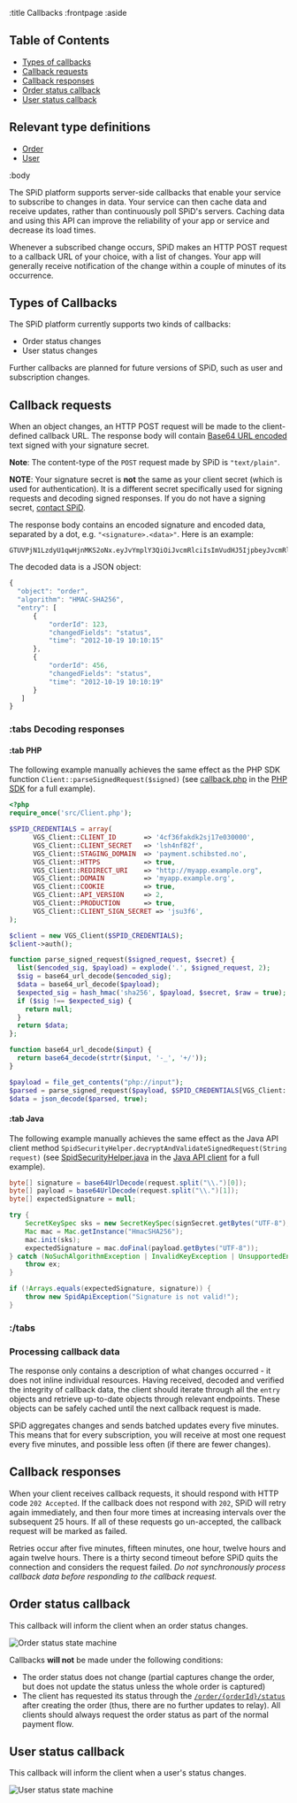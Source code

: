 :title Callbacks
:frontpage
:aside

## Table of Contents

- [Types of callbacks](#types-of-callbacks)
- [Callback requests](#callback-requests)
- [Callback responses](#callback-responses)
- [Order status callback](#order-status-callback)
- [User status callback](#user-status-callback)

## Relevant type definitions

- [Order](/types/order/)
- [User](/types/user/)

:body

The SPiD platform supports server-side callbacks that enable your service to
subscribe to changes in data. Your service can then cache data and receive
updates, rather than continuously poll SPiD's servers. Caching data and using
this API can improve the reliability of your app or service and decrease its
load times.

Whenever a subscribed change occurs, SPiD makes an HTTP POST request to a
callback URL of your choice, with a list of changes. Your app will generally
receive notification of the change within a couple of minutes of its occurrence.

## Types of Callbacks

The SPiD platform currently supports two kinds of callbacks:

* Order status changes
* User status changes

Further callbacks are planned for future versions of SPiD, such as user and
subscription changes.

## Callback requests

When an object changes, an HTTP POST request will be made to the client-defined
callback URL. The response body will contain
[Base64 URL encoded](http://en.wikipedia.org/wiki/Base64#URL_applications) text
signed with your signature secret.

**Note**: The content-type of the `POST` request made by SPiD is `"text/plain"`.

**NOTE**: Your signature secret is **not** the same as your client secret (which
is used for authentication). It is a different secret specifically used for
signing requests and decoding signed responses. If you do not have a signing
secret, [contact SPiD](mailto:support@spid.no).

The response body contains an encoded signature and encoded data, separated by a
dot, e.g. `"<signature>.<data>"`. Here is an example:

```
GTUVPjN1LzdyU1qwHjnMKS2oNx.eyJvYmplY3QiOiJvcmRlciIsImVudHJ5IjpbeyJvcmRlcl9pZCI6IjMwMDAxNCIsI
```

The decoded data is a JSON object:

```js
{
  "object": "order",
  "algorithm": "HMAC-SHA256",
  "entry": [
      {
          "orderId": 123,
          "changedFields": "status",
          "time": "2012-10-19 10:10:15"
      },
      {
          "orderId": 456,
          "changedFields": "status",
          "time": "2012-10-19 10:10:19"
      }
   ]
}
```

### :tabs Decoding responses

#### :tab PHP

The following example manually achieves the same effect as the PHP SDK function
`Client::parseSignedRequest($signed)` (see [callback.php](https://github.com/schibsted/sdk-php/blob/4e40c580561fc1d0187dbac0383e8ba0e50de1e3/examples/callback/index.php)
in the [PHP SDK](https://github.com/schibsted/sdk-php) for a full example).

```php
<?php
require_once('src/Client.php');

$SPID_CREDENTIALS = array(
      VGS_Client::CLIENT_ID       => '4cf36fakdk2sj17e030000',
      VGS_Client::CLIENT_SECRET   => 'lsh4nf82f',
      VGS_Client::STAGING_DOMAIN  => 'payment.schibsted.no',
      VGS_Client::HTTPS           => true,
      VGS_Client::REDIRECT_URI    => "http://myapp.example.org",
      VGS_Client::DOMAIN          => 'myapp.example.org',
      VGS_Client::COOKIE          => true,
      VGS_Client::API_VERSION     => 2,
      VGS_Client::PRODUCTION      => true,
      VGS_Client::CLIENT_SIGN_SECRET => 'jsu3f6',
);

$client = new VGS_Client($SPID_CREDENTIALS);
$client->auth();

function parse_signed_request($signed_request, $secret) {
  list($encoded_sig, $payload) = explode('.', $signed_request, 2);
  $sig = base64_url_decode($encoded_sig);
  $data = base64_url_decode($payload);
  $expected_sig = hash_hmac('sha256', $payload, $secret, $raw = true);
  if ($sig !== $expected_sig) {
    return null;
  }
  return $data;
};

function base64_url_decode($input) {
  return base64_decode(strtr($input, '-_', '+/'));
}

$payload = file_get_contents("php://input");
$parsed = parse_signed_request($payload, $SPID_CREDENTIALS[VGS_Client::CLIENT_SIGN_SECRET]);
$data = json_decode($parsed, true);
```

#### :tab Java

The following example manually achieves the same effect as the Java API client
method `SpidSecurityHelper.decryptAndValidateSignedRequest(String request)` (see
[SpidSecurityHelper.java](https://github.com/schibsted/spid-client-java/blob/master/src/main/java/no/spid/api/security/SpidSecurityHelper.java#L32)
in the [Java API client](https://github.com/schibsted/spid-client-java) for a
full example).

```java
byte[] signature = base64UrlDecode(request.split("\\.")[0]);
byte[] payload = base64UrlDecode(request.split("\\.")[1]);
byte[] expectedSignature = null;

try {
    SecretKeySpec sks = new SecretKeySpec(signSecret.getBytes("UTF-8"), "HmacSHA256");
    Mac mac = Mac.getInstance("HmacSHA256");
    mac.init(sks);
    expectedSignature = mac.doFinal(payload.getBytes("UTF-8"));
} catch (NoSuchAlgorithmException | InvalidKeyException | UnsupportedEncodingException ex) {
    throw ex;
}

if (!Arrays.equals(expectedSignature, signature)) {
    throw new SpidApiException("Signature is not valid!");
}
```

### :/tabs

### Processing callback data

The response only contains a description of what changes occurred - it does not
inline individual resources. Having received, decoded and verified the integrity
of callback data, the client should iterate through all the `entry` objects and
retrieve up-to-date objects through relevant endpoints. These objects can be
safely cached until the next callback request is made.

SPiD aggregates changes and sends batched updates every five minutes. This means
that for every subscription, you will receive at most one request every five
minutes, and possible less often (if there are fewer changes).

## Callback responses

When your client receives callback requests, it should respond with
HTTP code `202 Accepted`. If the callback does not respond with `202`,
SPiD will retry again immediately, and then four more times at
increasing intervals over the subsequent 25 hours. If all of these
requests go un-accepted, the callback request will be marked as
failed.

Retries occur after five minutes, fifteen minutes, one hour, twelve hours and
again twelve hours. There is a thirty second timeout before SPiD quits the
connection and considers the request failed. *Do not synchronously process
callback data before responding to the callback request.*

## Order status callback

This callback will inform the client when an order status changes.

![Order status state machine](/images/order-status.png)

Callbacks **will not** be made under the following conditions:

* The order status does not change (partial captures change the order, but does
  not update the status unless the whole order is captured)
* The client has requested its status through the
  [`/order/{orderId}/status`](/endpoints/GET/order/{orderId}/status/) after
  creating the order (thus, there are no further updates to relay). All clients
  should always request the order status as part of the normal payment flow.

## User status callback

This callback will inform the client when a user's status changes.

![User status state machine](/images/user-status.png)
